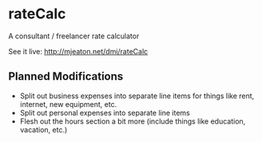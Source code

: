 # rateCalc

A consultant / freelancer rate calculator

See it live: http://mjeaton.net/dmi/rateCalc

## Planned Modifications

- Split out business expenses into separate line items for things like rent, internet, new equipment, etc.
- Split out personal expenses into separate line items
- Flesh out the hours section a bit more (include things like education, vacation, etc.)
